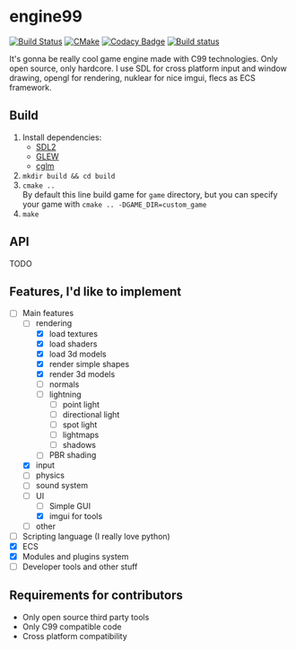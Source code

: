 # engine99
[![Build Status](https://travis-ci.com/engine99team/engine99.svg?branch=master)](https://travis-ci.com/engine99team/engine99)
[![CMake](https://github.com/engine99team/engine99/workflows/CMake/badge.svg)](https://github.com/engine99team/engine99/actions)
[![Codacy Badge](https://app.codacy.com/project/badge/Grade/72bf37a997b5448cbff0767dd94dbb7d)](https://www.codacy.com/gh/engine99team/engine99/dashboard?utm_source=github.com&amp;utm_medium=referral&amp;utm_content=engine99team/engine99&amp;utm_campaign=Badge_Grade)
[![Build status](https://ci.appveyor.com/api/projects/status/ifw6fp4sto7s7cr7?svg=true)](https://ci.appveyor.com/project/AndrewChe7/engine99)

It's gonna be really cool game engine made with C99 technologies. Only open source, only hardcore.
I use SDL for cross platform input and window drawing, opengl for rendering, nuklear for nice
imgui, flecs as ECS framework.

## Build

1. Install dependencies: 
    * [SDL2](https://lazyfoo.net/tutorials/SDL/01_hello_SDL/linux/index.php)
    * [GLEW](http://glew.sourceforge.net/install.html)
    * [cglm](https://github.com/recp/cglm)
2. `mkdir build && cd build`
3. `cmake ..` \
    By default this line build game for `game` directory, but you can specify your game with `cmake .. -DGAME_DIR=custom_game`
4. `make`

## API

TODO

## Features, I'd like to implement

* [ ] Main features 
  * [ ] rendering 
    * [x] load textures
    * [x] load shaders
    * [x] load 3d models
    * [x] render simple shapes
    * [x] render 3d models
    * [ ] normals
    * [ ] lightning
      * [ ] point light
      * [ ] directional light
      * [ ] spot light
      * [ ] lightmaps
      * [ ] shadows
    * [ ] PBR shading
  * [x] input
  * [ ] physics 
  * [ ] sound system 
  * [ ] UI
    * [ ] Simple GUI
    * [x] imgui for tools
  * [ ] other
* [ ] Scripting language (I really love python)
* [x] ECS
* [x] Modules and plugins system
* [ ] Developer tools and other stuff

## Requirements for contributors

* Only open source third party tools
* Only C99 compatible code
* Cross platform compatibility
